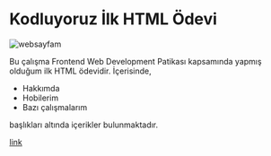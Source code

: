 # Kodluyoruz İlk HTML Ödevi

![websayfam](https://user-images.githubusercontent.com/107553286/185621773-fc8ec830-32a0-4fe0-a93b-e677d6320702.png)

Bu çalışma Frontend Web Development Patikası kapsamında yapmış olduğum ilk HTML ödevidir. İçerisinde,

* Hakkımda
* Hobilerim
* Bazı çalışmalarım

başlıkları altında içerikler bulunmaktadır.

[link](https://www.patika.dev/tr)